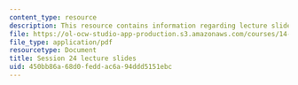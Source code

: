 ```yaml
---
content_type: resource
description: This resource contains information regarding lecture slide 24.
file: https://ol-ocw-studio-app-production.s3.amazonaws.com/courses/14-581-international-economics-i-spring-2013/450bb86a68d0feddac6a94ddd5151ebc_MIT14_581S13_Lecslides24.pdf
file_type: application/pdf
resourcetype: Document
title: Session 24 lecture slides
uid: 450bb86a-68d0-fedd-ac6a-94ddd5151ebc
---
```

